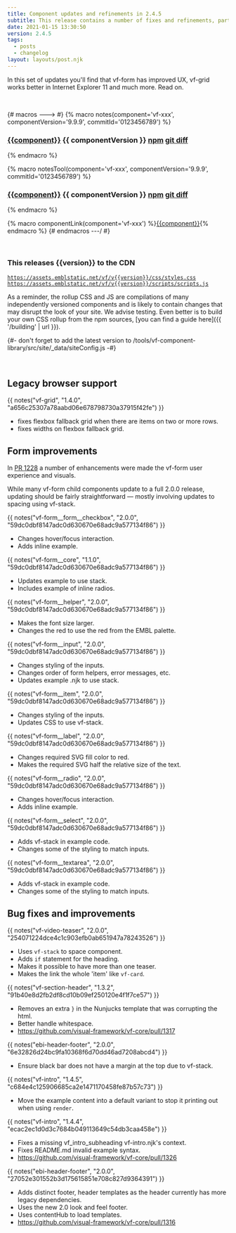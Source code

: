 ```yaml
---
title: Component updates and refinements in 2.4.5
subtitle: This release contains a number of fixes and refinements, particularly for vf-form.
date: 2021-01-15 13:30:50
version: 2.4.5
tags:
  - posts
  - changelog
layout: layouts/post.njk
---
```


In this set of updates you'll find that vf-form has improved UX, vf-grid works better in Internet Explorer 11 and much more. Read on.

<br/>

{# macros ---> #}
{% macro notes(component='vf-xxx', componentVersion='9.9.9', commitId='0123456789') %}

### [{{component}}](https://latest.visual-framework.dev/components/{{component}}/) <span class="vf-badge">{{ componentVersion }}</span> <a href="https://www.npmjs.com/package/@visual-framework/{{component}}/v/{{componentVersion}}" class="vf-badge">npm</a> <a href="https://github.com/visual-framework/vf-core/commit/{{commitId}}" class="vf-badge">git diff</a>

{% endmacro %}

{% macro notesTool(component='vf-xxx', componentVersion='9.9.9', commitId='0123456789') %}
<!-- Tools don't have pages in the component library -->

### [{{component}}](https://github.com/visual-framework/vf-core/tree/develop/tools/{{component}}/) <span class="vf-badge">{{ componentVersion }}</span> <a href="https://www.npmjs.com/package/@visual-framework/{{component}}/v/{{componentVersion}}" class="vf-badge">npm</a> <a href="https://github.com/visual-framework/vf-core/commit/{{commitId}}" class="vf-badge">git diff</a>

{% endmacro %}


{% macro componentLink(component='vf-xxx') %}[{{component}}](https://latest.visual-framework.dev/components/{{component}}/){% endmacro %}
{# endmacros ---/ #}

<section class="vf-u-fullbleed vf-u-background-color-ui--grey--light"><br/>
<article class="vf-box vf-box-theme--primary vf-box--easy">
<h3 class="vf-box__heading">
This releases {{version}} to the CDN
</h3>
<div class="vf-box__text">

[`https://assets.emblstatic.net/vf/v{{version}}/css/styles.css`](https://assets.emblstatic.net/vf/v{{version}}/css/styles.css) <br/>
[`https://assets.emblstatic.net/vf/v{{version}}/scripts/scripts.js`](https://assets.emblstatic.net/vf/v{{version}}/scripts/scripts.js)

As a reminder, the rollup CSS and JS are compilations of many independently versioned components and is likely to contain changes that may disrupt the look of your site. We advise testing. Even better is to build your own CSS rollup from the npm sources, [you can find a guide here]({{ '/building' | url }}).

{#- don't forget to add the latest version to /tools/vf-component-library/src/site/_data/siteConfig.js -#}

</div>
</article><br/>
</section>

## Legacy browser support

{{ notes("vf-grid", "1.4.0", "a656c25307a78aabd06e678798730a37915f42fe") }}

* fixes flexbox fallback grid when there are items on two or more rows.
* fixes widths on flexbox fallback grid.

## Form improvements

In [PR 1228](https://github.com/visual-framework/vf-core/pull/1228/) a number of enhancements were made the vf-form user experience and visuals.

While many vf-form child components update to a full 2.0.0 release, updating should be fairly straightforward — mostly involving updates to spacing using vf-stack.

{{ notes("vf-form__form__checkbox", "2.0.0", "59dc0dbf8147adc0d630670e68adc9a577134f86") }}

* Changes hover/focus interaction.
* Adds inline example.

{{ notes("vf-form__core", "1.1.0", "59dc0dbf8147adc0d630670e68adc9a577134f86") }}

* Updates example to use stack.
* Includes example of inline radios.

{{ notes("vf-form__helper", "2.0.0", "59dc0dbf8147adc0d630670e68adc9a577134f86") }}

* Makes the font size larger.
* Changes the red to use the red from the EMBL palette.

{{ notes("vf-form__input", "2.0.0", "59dc0dbf8147adc0d630670e68adc9a577134f86") }}

* Changes styling of the inputs.
* Changes order of form helpers, error messages, etc.
* Updates example .njk to use stack.

{{ notes("vf-form__item", "2.0.0", "59dc0dbf8147adc0d630670e68adc9a577134f86") }}

* Changes styling of the inputs.
* Updates CSS to use vf-stack.

{{ notes("vf-form__label", "2.0.0", "59dc0dbf8147adc0d630670e68adc9a577134f86") }}

* Changes required SVG fill color to red.
* Makes the required SVG half the relative size of the text.

{{ notes("vf-form__radio", "2.0.0", "59dc0dbf8147adc0d630670e68adc9a577134f86") }}

* Changes hover/focus interaction.
* Adds inline example.

{{ notes("vf-form__select", "2.0.0", "59dc0dbf8147adc0d630670e68adc9a577134f86") }}

* Adds vf-stack in example code.
* Changes some of the styling to match inputs.

{{ notes("vf-form__textarea", "2.0.0", "59dc0dbf8147adc0d630670e68adc9a577134f86") }}

* Adds vf-stack in example code.
* Changes some of the styling to match inputs.

## Bug fixes and improvements

{{ notes("vf-video-teaser", "2.0.0", "254071224dce4c1c903efb0ab651947a78243526") }}

* Uses `vf-stack` to space component.
* Adds `if` statement for the heading.
* Makes it possible to have more than one teaser.
* Makes the link the whole 'item' like `vf-card`.

{{ notes("vf-section-header", "1.3.2", "91b40e8d2fb2df8cd10b09ef250120e4f1f7ce57") }}

* Removes an extra `}` in the Nunjucks template that was corrupting the html.
* Better handle whitespace.
* https://github.com/visual-framework/vf-core/pull/1317

{{ notes("ebi-header-footer", "2.0.0", "6e32826d24bc9fa10368f6d70dd46ad7208abcd4") }}

* Ensure black bar does not have a margin at the top due to vf-stack.

{{ notes("vf-intro", "1.4.5", "c684e4c125906685ca2e1471170458fe87b57c73") }}

* Move the example content into a default variant to stop it printing out when using `render`.

{{ notes("vf-intro", "1.4.4", "ecac2ec1d0d3c7684b049113649c54db3caa458e") }}

* Fixes a missing vf_intro_subheading vf-intro.njk's context.
* Fixes README.md invalid example syntax.
* https://github.com/visual-framework/vf-core/pull/1326

{{ notes("ebi-header-footer", "2.0.0", "27052e301552b3d175615851e708c827d9364391") }}

* Adds distinct footer, header templates as the header currently has more legacy dependencies.
* Uses the new 2.0 look and feel footer.
* Uses contentHub to load templates.
* https://github.com/visual-framework/vf-core/pull/1316
